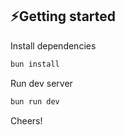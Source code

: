 ## ⚡Getting started

Install dependencies

```sh
bun install
```

Run dev server

```sh
bun run dev
```

Cheers!
